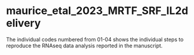 # maurice_etal_2023_MRTF_SRF_IL2delivery
The individual codes numbered from 01-04 shows the individual steps to reproduce the RNAseq data analysis reported in the manuscript.

